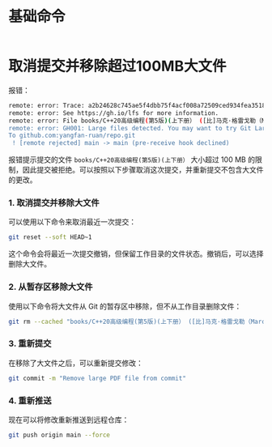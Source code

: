 # 基础命令

```bash
```



# 取消提交并移除超过100MB大文件

报错：

```bash
remote: error: Trace: a2b24628c745ae5f4dbb75f4acf008a72509ced934fea35184f1c9b012c43884
remote: error: See https://gh.io/lfs for more information.
remote: error: File books/C++20高级编程(第5版)(上下册） ([比]马克·格雷戈勒（Marc Gregoire）) (Z-Library).pdf is 142.29 MB; this exceeds GitHub's file size limit of 100.00 MB
remote: error: GH001: Large files detected. You may want to try Git Large File Storage - https://git-lfs.github.com.
To github.com:yangfan-ruan/repo.git
 ! [remote rejected] main -> main (pre-receive hook declined)
```

报错提示提交的文件 `books/C++20高级编程(第5版)(上下册）` 大小超过 100 MB 的限制，因此提交被拒绝。可以按照以下步骤取消这次提交，并重新提交不包含大文件的更改。

### 1. **取消提交并移除大文件**
可以使用以下命令来取消最近一次提交：

```bash
git reset --soft HEAD~1
```

这个命令会将最近一次提交撤销，但保留工作目录的文件状态。撤销后，可以选择删除大文件。

### 2. **从暂存区移除大文件**
使用以下命令将大文件从 Git 的暂存区中移除，但不从工作目录删除文件：

```bash
git rm --cached "books/C++20高级编程(第5版)(上下册） ([比]马克·格雷戈勒（Marc Gregoire）) (Z-Library).pdf"
```

### 3. **重新提交**
在移除了大文件之后，可以重新提交修改：

```bash
git commit -m "Remove large PDF file from commit"
```

### 4. **重新推送**
现在可以将修改重新推送到远程仓库：

```bash
git push origin main --force
```

